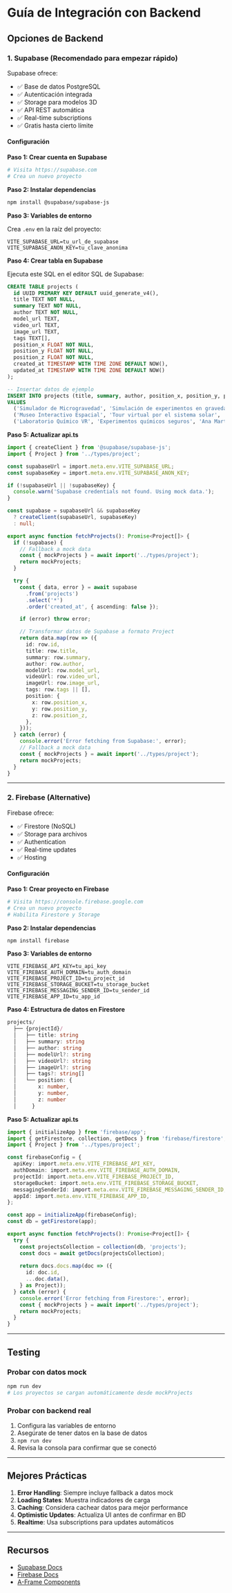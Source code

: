 # Guía de Integración con Backend

## Opciones de Backend

### 1. Supabase (Recomendado para empezar rápido)

Supabase ofrece:
- ✅ Base de datos PostgreSQL
- ✅ Autenticación integrada
- ✅ Storage para modelos 3D
- ✅ API REST automática
- ✅ Real-time subscriptions
- ✅ Gratis hasta cierto límite

#### Configuración

**Paso 1: Crear cuenta en Supabase**
```bash
# Visita https://supabase.com
# Crea un nuevo proyecto
```

**Paso 2: Instalar dependencias**
```bash
npm install @supabase/supabase-js
```

**Paso 3: Variables de entorno**

Crea `.env` en la raíz del proyecto:
```env
VITE_SUPABASE_URL=tu_url_de_supabase
VITE_SUPABASE_ANON_KEY=tu_clave_anonima
```

**Paso 4: Crear tabla en Supabase**

Ejecuta este SQL en el editor SQL de Supabase:
```sql
CREATE TABLE projects (
  id UUID PRIMARY KEY DEFAULT uuid_generate_v4(),
  title TEXT NOT NULL,
  summary TEXT NOT NULL,
  author TEXT NOT NULL,
  model_url TEXT,
  video_url TEXT,
  image_url TEXT,
  tags TEXT[],
  position_x FLOAT NOT NULL,
  position_y FLOAT NOT NULL,
  position_z FLOAT NOT NULL,
  created_at TIMESTAMP WITH TIME ZONE DEFAULT NOW(),
  updated_at TIMESTAMP WITH TIME ZONE DEFAULT NOW()
);

-- Insertar datos de ejemplo
INSERT INTO projects (title, summary, author, position_x, position_y, position_z, tags)
VALUES 
  ('Simulador de Microgravedad', 'Simulación de experimentos en gravedad reducida', 'María González', -3, 1, -5, ARRAY['Física', 'Educación']),
  ('Museo Interactivo Espacial', 'Tour virtual por el sistema solar', 'Carlos Ramírez', 0, 1, -5, ARRAY['Astronomía', 'Museo']),
  ('Laboratorio Químico VR', 'Experimentos químicos seguros', 'Ana Martínez', 3, 1, -5, ARRAY['Química', 'Educación']);
```

**Paso 5: Actualizar api.ts**

```typescript
import { createClient } from '@supabase/supabase-js';
import { Project } from '../types/project';

const supabaseUrl = import.meta.env.VITE_SUPABASE_URL;
const supabaseKey = import.meta.env.VITE_SUPABASE_ANON_KEY;

if (!supabaseUrl || !supabaseKey) {
  console.warn('Supabase credentials not found. Using mock data.');
}

const supabase = supabaseUrl && supabaseKey 
  ? createClient(supabaseUrl, supabaseKey)
  : null;

export async function fetchProjects(): Promise<Project[]> {
  if (!supabase) {
    // Fallback a mock data
    const { mockProjects } = await import('../types/project');
    return mockProjects;
  }

  try {
    const { data, error } = await supabase
      .from('projects')
      .select('*')
      .order('created_at', { ascending: false });

    if (error) throw error;

    // Transformar datos de Supabase a formato Project
    return data.map(row => ({
      id: row.id,
      title: row.title,
      summary: row.summary,
      author: row.author,
      modelUrl: row.model_url,
      videoUrl: row.video_url,
      imageUrl: row.image_url,
      tags: row.tags || [],
      position: {
        x: row.position_x,
        y: row.position_y,
        z: row.position_z,
      },
    }));
  } catch (error) {
    console.error('Error fetching from Supabase:', error);
    // Fallback a mock data
    const { mockProjects } = await import('../types/project');
    return mockProjects;
  }
}
```

---

### 2. Firebase (Alternative)

Firebase ofrece:
- ✅ Firestore (NoSQL)
- ✅ Storage para archivos
- ✅ Authentication
- ✅ Real-time updates
- ✅ Hosting

#### Configuración

**Paso 1: Crear proyecto en Firebase**
```bash
# Visita https://console.firebase.google.com
# Crea un nuevo proyecto
# Habilita Firestore y Storage
```

**Paso 2: Instalar dependencias**
```bash
npm install firebase
```

**Paso 3: Variables de entorno**

```env
VITE_FIREBASE_API_KEY=tu_api_key
VITE_FIREBASE_AUTH_DOMAIN=tu_auth_domain
VITE_FIREBASE_PROJECT_ID=tu_project_id
VITE_FIREBASE_STORAGE_BUCKET=tu_storage_bucket
VITE_FIREBASE_MESSAGING_SENDER_ID=tu_sender_id
VITE_FIREBASE_APP_ID=tu_app_id
```

**Paso 4: Estructura de datos en Firestore**

```typescript
projects/
  ├── {projectId}/
  │   ├── title: string
  │   ├── summary: string
  │   ├── author: string
  │   ├── modelUrl?: string
  │   ├── videoUrl?: string
  │   ├── imageUrl?: string
  │   ├── tags?: string[]
  │   └── position: {
  │       x: number,
  │       y: number,
  │       z: number
  │     }
```

**Paso 5: Actualizar api.ts**

```typescript
import { initializeApp } from 'firebase/app';
import { getFirestore, collection, getDocs } from 'firebase/firestore';
import { Project } from '../types/project';

const firebaseConfig = {
  apiKey: import.meta.env.VITE_FIREBASE_API_KEY,
  authDomain: import.meta.env.VITE_FIREBASE_AUTH_DOMAIN,
  projectId: import.meta.env.VITE_FIREBASE_PROJECT_ID,
  storageBucket: import.meta.env.VITE_FIREBASE_STORAGE_BUCKET,
  messagingSenderId: import.meta.env.VITE_FIREBASE_MESSAGING_SENDER_ID,
  appId: import.meta.env.VITE_FIREBASE_APP_ID,
};

const app = initializeApp(firebaseConfig);
const db = getFirestore(app);

export async function fetchProjects(): Promise<Project[]> {
  try {
    const projectsCollection = collection(db, 'projects');
    const docs = await getDocs(projectsCollection);
    
    return docs.docs.map(doc => ({
      id: doc.id,
      ...doc.data(),
    } as Project));
  } catch (error) {
    console.error('Error fetching from Firestore:', error);
    const { mockProjects } = await import('../types/project');
    return mockProjects;
  }
}
```

---

## Testing

### Probar con datos mock
```bash
npm run dev
# Los proyectos se cargan automáticamente desde mockProjects
```

### Probar con backend real
1. Configura las variables de entorno
2. Asegúrate de tener datos en la base de datos
3. `npm run dev`
4. Revisa la consola para confirmar que se conectó

---

## Mejores Prácticas

1. **Error Handling**: Siempre incluye fallback a datos mock
2. **Loading States**: Muestra indicadores de carga
3. **Caching**: Considera cachear datos para mejor performance
4. **Optimistic Updates**: Actualiza UI antes de confirmar en BD
5. **Realtime**: Usa subscriptions para updates automáticos

---

## Recursos

- [Supabase Docs](https://supabase.com/docs)
- [Firebase Docs](https://firebase.google.com/docs)
- [A-Frame Components](https://aframe.io/docs/)

